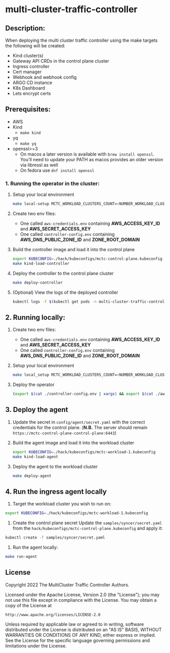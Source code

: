 # multi-cluster-traffic-controller

## Description:
When deploying the multi cluster traffic controller using the make targets the following will be created: 
* Kind cluster(s)
* Gateway API CRDs in the control plane cluster
* Ingress controller
* Cert manager
* Webhook and webhook config
* ARGO CD instance
* K8s Dashboard
* Lets encrypt certs
	


## Prerequisites:
* AWS
* Kind 
    * `make kind`
* yq 
    * `make yq`
* openssl>=3
    * On macos a later version is available with `brew install openssl`. You'll need to update your PATH as macos provides an older version via libressl as well
    * On fedora use `dnf install openssl`

### 1. Running the operator in the cluster:


1. Setup your local environment 
    ```sh
    make local-setup MCTC_WORKLOAD_CLUSTERS_COUNT=<NUMBER_WORKLOAD_CLUSTER>
    ```

1. Create two env files:
    * One called `aws-credentials.env` containing **AWS_ACCESS_KEY_ID** and **AWS_SECRET_ACCESS_KEY**
    * One called `controller-config.env` containing **AWS_DNS_PUBLIC_ZONE_ID** and **ZONE_ROOT_DOMAIN**

1. Build the controller image and load it into the control plane
    ```sh
    export KUBECONFIG=./hack/kubeconfigs/mctc-control-plane.kubeconfig
    make kind-load-controller
    ```

1. Deploy the controller to the control plane cluster
    ```sh
    make deploy-controller
    ```

1. (Optional) View the logs of the deployed controller
    ```sh
    kubectl logs -f $(kubectl get pods -n multi-cluster-traffic-controller-system | grep "mctc-" | awk '{print $1}') -n multi-cluster-traffic-controller-system
    ```

## 2. Running locally:
1. Create two env files:
    * One called `aws-credentials.env` containing **AWS_ACCESS_KEY_ID** and **AWS_SECRET_ACCESS_KEY**
    * One called `controller-config.env` containing **AWS_DNS_PUBLIC_ZONE_ID** and **ZONE_ROOT_DOMAIN**


1.  Setup your local environment 

    ```sh
    make local_setup MCTC_WORKLOAD_CLUSTERS_COUNT=<NUMBER_WORKLOAD_CLUSTER>
    ```

1. Deploy the operator
    ```sh
    (export $(cat ./controller-config.env | xargs) && export $(cat ./aws-credentials.env | xargs) && make build install run
    ```

## 3. Deploy the agent
1. Update the secret in `config/agent/secret.yaml` with the correct credentials for the control plane. (**N.B.** The server should remain `https://mctc-control-plane-control-plane:6443`)

1. Build the agent image and load it into the workload cluster
    ```sh
    export KUBECONFIG=./hack/kubeconfigs/mctc-workload-1.kubeconfig
    make kind-load-agent
    ```

1. Deploy the agent to the workload cluster
    ```sh
    make deploy-agent
    ```
    
## 4. Run the ingress agent locally
1. Target the workload cluster you wish to run on:
```sh
export KUBECONFIG=./hack/kubeconfigs/mctc-workload-1.kubeconfig
```
1. Create the control plane secret
Update the `samples/syncer/secret.yaml` from the `hack/kubeconfigs/mctc-control-plane.kubeconfig` and apply it:
```sh
kubectl create -f samples/syncer/secret.yaml
```
1. Run the agent locally:
```sh
make run-agent
```

## License

Copyright 2022 The MultiCluster Traffic Controller Authors.

Licensed under the Apache License, Version 2.0 (the "License");
you may not use this file except in compliance with the License.
You may obtain a copy of the License at

    http://www.apache.org/licenses/LICENSE-2.0

Unless required by applicable law or agreed to in writing, software
distributed under the License is distributed on an "AS IS" BASIS,
WITHOUT WARRANTIES OR CONDITIONS OF ANY KIND, either express or implied.
See the License for the specific language governing permissions and
limitations under the License.

